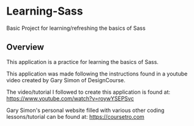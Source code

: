 # Learning-Sass
Basic Project for learning/refreshing the basics of Sass

## Overview
This application is a practice for learning the basics of Sass.

This application was made following the instructions found in a youtube video created by Gary Simon of DesignCourse.

The video/tutorial I followed to create this application is found at:
https://www.youtube.com/watch?v=roywYSEPSvc

Gary Simon's personal website filled with various other coding lessons/tutorial can be found at:
https://coursetro.com
